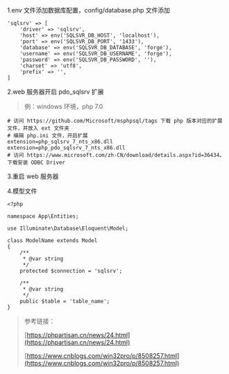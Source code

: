 1.env 文件添加数据库配置，config/database.php 文件添加

```
'sqlsrv' => [
    'driver' => 'sqlsrv',
    'host' => env('SQLSVR_DB_HOST', 'localhost'),
    'port' => env('SQLSVR_DB_PORT', '1433'),
    'database' => env('SQLSVR_DB_DATABASE', 'forge'),
    'username' => env('SQLSVR_DB_USERNAME', 'forge'),
    'password' => env('SQLSVR_DB_PASSWORD', ''),
    'charset' => 'utf8',
    'prefix' => '',
]
```

2.web 服务器开启 pdo\_sqlsrv 扩展

> 例：windows 环境，php 7.0

```
# 访问 https://github.com/Microsoft/msphpsql/tags 下载 php 版本对应的扩展文件，并放入 ext 文件夹
# 编辑 php.ini 文件，开启扩展
extension=php_sqlsrv_7_nts_x86.dll
extension=php_pdo_sqlsrv_7_nts_x86.dll
# 访问 https://www.microsoft.com/zh-CN/download/details.aspx?id=36434，下载安装 ODBC Driver
```

3.重启 web 服务器

4.模型文件

```
<?php

namespace App\Entities;

use Illuminate\Database\Eloquent\Model;

class ModelName extends Model
{
    /**
     * @var string
     */
    protected $connection = 'sqlsrv';

    /**
     * @var string
     */
    public $table = 'table_name';
}
```

> 参考链接：
>
> [https://phpartisan.cn/news/24.html](https://phpartisan.cn/news/24.html)
>
> [https://www.cnblogs.com/win32pro/p/8508257.html](https://www.cnblogs.com/win32pro/p/8508257.html)



